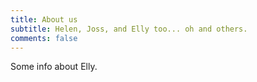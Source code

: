 ```yaml
---
title: About us
subtitle: Helen, Joss, and Elly too... oh and others.
comments: false
---
```


Some info about Elly.